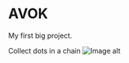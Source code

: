 # AVOK

My first big project.

Сollect dots in a chain
![Image alt](https://user-images.githubusercontent.com/50271784/80975721-2264f100-8e2b-11ea-902b-8f68aaab2263.png)
